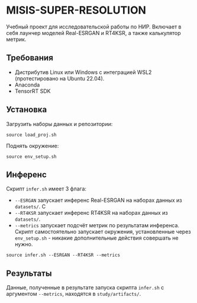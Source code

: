 # MISIS-SUPER-RESOLUTION
Учебный проект для исследовательской работы по НИР. Включает в себя лаунчер моделей Real-ESRGAN и RT4KSR, а также калькулятор метрик.
## Требования
- Дистрибутив Linux или Windows с интеграцией WSL2 (протестировано на Ubuntu 22.04).
- Anaconda
- TensorRT SDK
## Установка
Загрузить наборы данных и репозитории:
```shell
source load_proj.sh
```
Поднять окружение:
```shell
source env_setup.sh
```
## Инференс
Скрипт `infer.sh` имеет 3 флага:
- `--ESRGAN`  запускает инференс Real-ESRGAN на наборах данных из `datasets/`. С
- `--RT4KSR`  запускает инференс RT4KSR на наборах данных из `datasets/`.
- `--metrics` запускает подсчёт метрик по результатам инференса.
Cкрипт самостоятельно запускает окружения, установленные через `env_setup.sh` - никакие дополнительные действия совершать не нужно.
```shell
source infer.sh --ESRGAN --RT4KSR --metrics
```
## Результаты
Данные, полученные в результате запуска скрипта `infer.sh` с аргументом `--metrics`, находятся в `study/artifacts/`.